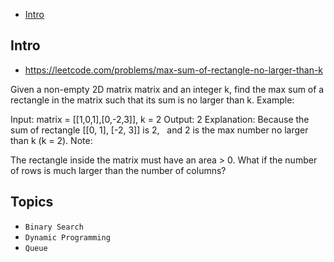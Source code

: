 - [Intro](#intro)

## Intro

- https://leetcode.com/problems/max-sum-of-rectangle-no-larger-than-k

Given a non-empty 2D matrix matrix and an integer k, find the max sum of a rectangle in the matrix such that its sum is no larger than k.
Example:

Input: matrix = [[1,0,1],[0,-2,3]], k = 2
Output: 2 
Explanation: Because the sum of rectangle [[0, 1], [-2, 3]] is 2,
             and 2 is the max number no larger than k (k = 2).
Note:

The rectangle inside the matrix must have an area > 0.
What if the number of rows is much larger than the number of columns?


## Topics

- `Binary Search`
- `Dynamic Programming`
- `Queue`


